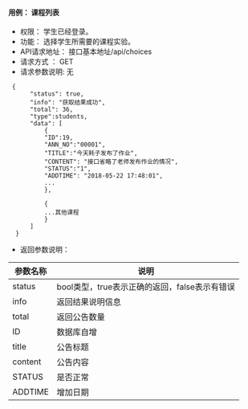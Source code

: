 #### 用例： 课程列表
- 权限： 学生已经登录。
- 功能： 选择学生所需要的课程实验。
- API请求地址： 接口基本地址/api/choices
- 请求方式 ： GET
- 请求参数说明: 无
```
 {
      "status": true,
      "info": "获取结果成功",
      "total": 36,
      "type":students,
      "data": [
          {
          "ID":19,
          "ANN_NO":"00001",
          "TITLE":"今天耗子发布了作业",
          "CONTENT": "接口省略了老师发布作业的情况",
          "STATUS":"1",
          "ADDTIME": "2018-05-22 17:48:01",
          ...
          },
          
          {
          ...其他课程
          }
      ]
  }

```
- 返回参数说明：

参数名称	| 说明
---|---
status | bool类型，true表示正确的返回，false表示有错误
info | 返回结果说明信息
total |返回公告数量
ID | 	数据库自增
title |公告标题
content | 公告内容
STATUS |是否正常
ADDTIME | 增加日期

